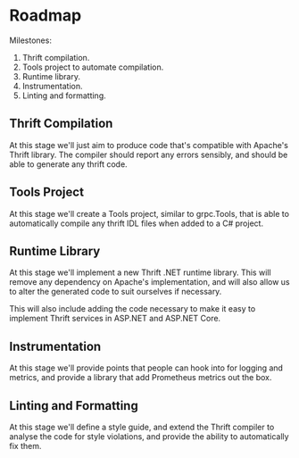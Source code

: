 # Roadmap

Milestones:

1. Thrift compilation.
2. Tools project to automate compilation.
3. Runtime library.
4. Instrumentation.
5. Linting and formatting.

## Thrift Compilation

At this stage we'll just aim to produce code that's compatible with Apache's
Thrift library. The compiler should report any errors sensibly, and should be
able to generate any thrift code.

## Tools Project

At this stage we'll create a Tools project, similar to grpc.Tools, that is able
to automatically compile any thrift IDL files when added to a C# project.

## Runtime Library

At this stage we'll implement a new Thrift .NET runtime library. This will
remove any dependency on Apache's implementation, and will also allow us to
alter the generated code to suit ourselves if necessary.

This will also include adding the code necessary to make it easy to implement
Thrift services in ASP.NET and ASP.NET Core.

## Instrumentation

At this stage we'll provide points that people can hook into for logging and
metrics, and provide a library that add Prometheus metrics out the box.

## Linting and Formatting

At this stage we'll define a style guide, and extend the Thrift compiler to
analyse the code for style violations, and provide the ability to automatically
fix them.
